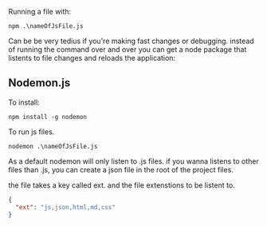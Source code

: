 
Running a file with: 
```
npm .\nameOfJsFile.js  
```

Can be be very tedius if you're making fast changes or debugging. instead of running the command over and over you can get a node package that listents to file changes and reloads the application: 

## Nodemon.js
To install:
```
npm install -g nodemon
```

To run js files.
```
nodemon .\nameOfJsFile.js
```

As a default nodemon will only listen to .js files. if you wanna listens to other files than .js, you can create a json file in the root of the project files.

the file takes a key called ext. and the file extenstions to be listent to.

``` json
{  
  "ext": "js,json,html,md,css"  
}
```
